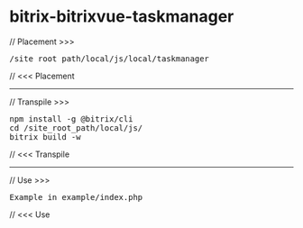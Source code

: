 # bitrix-bitrixvue-taskmanager

// Placement >>>

<pre>
/site_root_path/local/js/local/taskmanager
</pre>

// <<< Placement

--------

// Transpile >>>

<pre>
npm install -g @bitrix/cli
cd /site_root_path/local/js/
bitrix build -w
</pre>

// <<< Transpile

--------

// Use >>>

<pre>
Example in example/index.php
</pre>

// <<< Use
